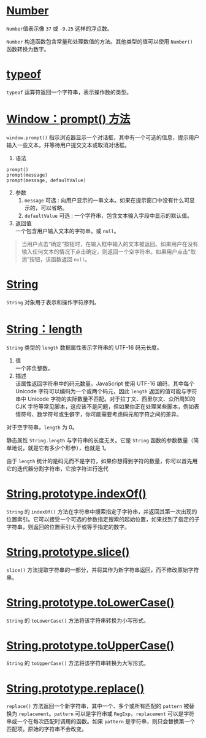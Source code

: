 # [Number](https://developer.mozilla.org/zh-CN/docs/Web/JavaScript/Reference/Global_Objects/Number)

`Number`值表示像 `37` 或 `-9.25` 这样的浮点数。

`Number` 构造函数包含常量和处理数值的方法。其他类型的值可以使用 `Number()` 函数转换为数字。

# [typeof](https://developer.mozilla.org/zh-CN/docs/Web/JavaScript/Reference/Operators/typeof)

`typeof` 运算符返回一个字符串，表示操作数的类型。

# [Window：prompt() 方法](https://developer.mozilla.org/zh-CN/docs/Web/API/Window/prompt)

`window.prompt()` 指示浏览器显示一个对话框，其中有一个可选的信息，提示用户输入一些文本，并等待用户提交文本或取消对话框。

1. 语法
```
prompt()
prompt(message)
prompt(message, defaultValue)
```
2. 参数
   1. `message` 可选 : 向用户显示的一串文本。如果在提示窗口中没有什么可显示的，可以省略。
   2. `defaultValue` 可选 : 一个字符串，包含文本输入字段中显示的默认值。
3. 返回值  
   一个包含用户输入文本的字符串，或 `null`。

> 当用户点击“确定”按钮时，在输入框中输入的文本被返回。如果用户在没有输入任何文本的情况下点击确定，则返回一个空字符串。如果用户点击“取消”按钮，该函数返回 `null`。 

# [String](https://developer.mozilla.org/zh-CN/docs/Web/JavaScript/Reference/Global_Objects/String)

`String` 对象用于表示和操作字符序列。

# [String：length](https://developer.mozilla.org/zh-CN/docs/Web/JavaScript/Reference/Global_Objects/String/length)

`String` 类型的 `length` 数据属性表示字符串的 UTF-16 码元长度。

1. 值  
一个非负整数。
2. 描述  
该属性返回字符串中的码元数量。JavaScript 使用 UTF-16 编码，其中每个 Unicode 字符可以编码为一个或两个码元，因此 `length` 返回的值可能与字符串中 Unicode 字符的实际数量不匹配。对于拉丁文、西里尔文、众所周知的 CJK 字符等常见脚本，这应该不是问题，但如果你正在处理某些脚本，例如表情符号、数学符号或生僻字，你可能需要考虑码元和字符之间的差异。

对于空字符串，`length` 为 0。

静态属性 `String.length` 与字符串的长度无关。它是 `String` 函数的参数数量（简单地说，就是它有多少个形参），也就是 1。

由于 `length` 统计的是码元而不是字符，如果你想得到字符的数量，你可以首先用它的迭代器分割字符串，它按字符进行迭代

# [String.prototype.indexOf()](https://developer.mozilla.org/zh-CN/docs/Web/JavaScript/Reference/Global_Objects/String/indexOf)

`String` 的 `indexOf()` 方法在字符串中搜索指定子字符串，并返回其第一次出现的位置索引。它可以接受一个可选的参数指定搜索的起始位置，如果找到了指定的子字符串，则返回的位置索引大于或等于指定的数字。

# [String.prototype.slice()](https://developer.mozilla.org/zh-CN/docs/Web/JavaScript/Reference/Global_Objects/String/slice)

`slice()` 方法提取字符串的一部分，并将其作为新字符串返回，而不修改原始字符串。

# [String.prototype.toLowerCase()](https://developer.mozilla.org/zh-CN/docs/Web/JavaScript/Reference/Global_Objects/String/toLowerCase)

`String` 的 `toLowerCase()` 方法将该字符串转换为小写形式。

# [String.prototype.toUpperCase()](https://developer.mozilla.org/zh-CN/docs/Web/JavaScript/Reference/Global_Objects/String/toUpperCase)

`String` 的 `toUpperCase()` 方法将该字符串转换为大写形式。

# [String.prototype.replace()](https://developer.mozilla.org/zh-CN/docs/Web/JavaScript/Reference/Global_Objects/String/replace)

`replace()` 方法返回一个新字符串，其中一个、多个或所有匹配的 `pattern` 被替换为 `replacement`。`pattern` 可以是字符串或 `RegExp`，`replacement` 可以是字符串或一个在每次匹配时调用的函数。如果 `pattern` 是字符串，则只会替换第一个匹配项。原始的字符串不会改变。

